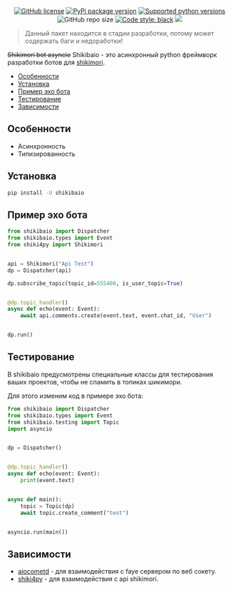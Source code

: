 <p align="center">
  <a href="https://github.com/ren3104/shikibaio/blob/main/LICENSE"><img alt="GitHub license" src="https://img.shields.io/github/license/ren3104/shikibaio"></a>
  <a href="https://pypi.org/project/shikibaio"><img src="https://img.shields.io/pypi/v/shikibaio?color=blue" alt="PyPi package version"></a>
  <a href="https://pypi.org/project/shikibaio"><img src="https://img.shields.io/pypi/pyversions/shikibaio.svg" alt="Supported python versions"></a>
  <img src="https://img.shields.io/github/repo-size/ren3104/shikibaio" alt="GitHub repo size">
  <a href="https://github.com/psf/black"><img src="https://img.shields.io/badge/code%20style-black-000000.svg" alt="Code style: black"></a>
  <a href="https://hits.seeyoufarm.com"><img src="https://hits.seeyoufarm.com/api/count/incr/badge.svg?url=https%3A%2F%2Fgithub.com%2Fren3104%2FShiki4py&count_bg=%2379C83D&title_bg=%23555555&icon=&icon_color=%23E7E7E7&title=hits&edge_flat=false"/></a>
</p>

> Данный пакет находится в стадии разработки, потому может содержать баги и недоработки!

~~Shikimori bot asyncio~~ Shikibaio - это асинхронный python фреймворк разработки ботов для [shikimori](https://shikimori.one).

- [Особенности](#особенности)
- [Установка](#установка)
- [Пример эхо бота](#пример-эхо-бота)
- [Тестирование](#тестирование)
- [Зависимости](#зависимости)

## Особенности
- Асинхронность
- Типизированность

## Установка
```bash
pip install -U shikibaio
```

## Пример эхо бота
```python
from shikibaio import Dispatcher
from shikibaio.types import Event
from shiki4py import Shikimori


api = Shikimori("Api Test")
dp = Dispatcher(api)

dp.subscribe_topic(topic_id=555400, is_user_topic=True)


@dp.topic_handler()
async def echo(event: Event):
    await api.comments.create(event.text, event.chat_id, "User")


dp.run()
```

## Тестирование
В shikibaio предусмотрены специальные классы для тестирования ваших проектов, чтобы не спамить в топиках шикимори.

Для этого изменим код в примере эхо бота:
```python
from shikibaio import Dispatcher
from shikibaio.types import Event
from shikibaio.testing import Topic
import asyncio


dp = Dispatcher()


@dp.topic_handler()
async def echo(event: Event):
    print(event.text)


async def main():
    topic = Topic(dp)
    await topic.create_comment("test")


asyncio.run(main())
```

## Зависимости
- [aiocometd](https://github.com/robertmrk/aiocometd) - для взаимодействия с faye сервером по веб сокету.
- [shiki4py]() - для взаимодействия c api shikimori.
